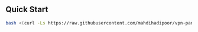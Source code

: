 ## Quick Start

```bash
bash <(curl -Ls https://raw.githubusercontent.com/mahdihadipoor/vpn-panel/refs/heads/main/install.sh)
```

